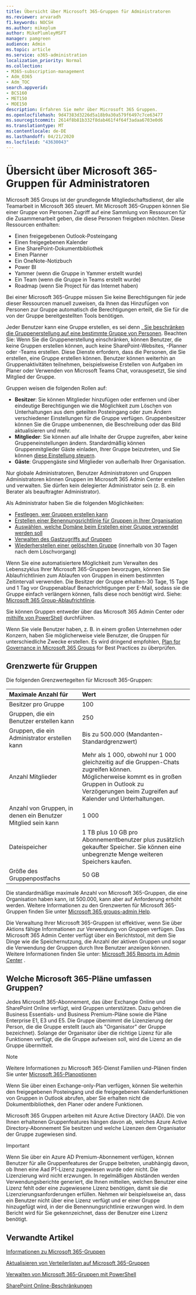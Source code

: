 ```yaml
---
title: Übersicht über Microsoft 365-Gruppen für Administratoren
ms.reviewer: arvaradh
f1.keywords: NOCSH
ms.author: mikeplum
author: MikePlumleyMSFT
manager: pamgreen
audience: Admin
ms.topic: article
ms.service: o365-administration
localization_priority: Normal
ms.collection:
- M365-subscription-management
- Adm_O365
- Adm_TOC
search.appverid:
- BCS160
- MET150
- MOE150
description: Erfahren Sie mehr über Microsoft 365 Gruppen.
ms.openlocfilehash: 9d47383d3226d5a18b9a30a579f6497c7ce63477
ms.sourcegitcommit: 2614f8b81b332f8dab461f4f64f3adaa6703e0d6
ms.translationtype: MT
ms.contentlocale: de-DE
ms.lasthandoff: 04/21/2020
ms.locfileid: "43630043"
---
```

# <a name="overview-of-microsoft-365-groups-for-administrators"></a>Übersicht über Microsoft 365-Gruppen für Administratoren

Microsoft 365 Groups ist der grundlegende Mitgliedschaftsdienst, der alle Teamarbeit in Microsoft 365 steuert. Mit Microsoft 365-Gruppen können Sie einer Gruppe von Personen Zugriff auf eine Sammlung von Ressourcen für die Zusammenarbeit geben, die diese Personen freigeben möchten. Diese Ressourcen enthalten:

- Einen freigegebenen Outlook-Posteingang
- Einen freigegebenen Kalender
- Eine SharePoint-Dokumentbibliothek
- Einen Planner
- Ein OneNote-Notizbuch
- Power BI
- Yammer (wenn die Gruppe in Yammer erstellt wurde)
- Ein Team (wenn die Gruppe in Teams erstellt wurde)
- Roadmap (wenn Sie Project für das Internet haben)

Bei einer Microsoft 365-Gruppe müssen Sie keine Berechtigungen für jede dieser Ressourcen manuell zuweisen, da Ihnen das Hinzufügen von Personen zur Gruppe automatisch die Berechtigungen erteilt, die Sie für die von der Gruppe bereitgestellten Tools benötigen.

Jeder Benutzer kann eine Gruppe erstellen, es sei denn [, Sie beschränken die Gruppenerstellung auf eine bestimmte Gruppe von Personen](manage-creation-of-groups.md). Beachten Sie: Wenn Sie die Gruppenerstellung einschränken, können Benutzer, die keine Gruppen erstellen können, auch keine SharePoint-Websites, -Planner oder -Teams erstellen. Diese Dienste erfordern, dass die Personen, die Sie erstellen, eine Gruppe erstellen können. Benutzer können weiterhin an Gruppenaktivitäten teilnehmen, beispielsweise Erstellen von Aufgaben im Planer oder Verwenden von Microsoft Teams Chat, vorausgesetzt, Sie sind Mitglied der Gruppe.

Gruppen weisen die folgenden Rollen auf:

- **Besitzer**: Sie können Mitglieder hinzufügen oder entfernen und über eindeutige Berechtigungen wie die Möglichkeit zum Löschen von Unterhaltungen aus dem geteilten Posteingang oder zum Ändern verschiedener Einstellungen für die Gruppe verfügen. Gruppenbesitzer können Sie die Gruppe umbenennen, die Beschreibung oder das Bild aktualisieren und mehr.
- **Mitglieder**: Sie können auf alle Inhalte der Gruppe zugreifen, aber keine Gruppeneinstellungen ändern. Standardmäßig können Gruppenmitglieder Gäste einladen, Ihrer Gruppe beizutreten, und Sie können [diese Einstellung steuern](manage-guest-access-in-groups.md).
- **Gäste**: Gruppengäste sind Mitglieder von außerhalb Ihrer Organisation.

Nur globale Administratoren, Benutzer Administratoren und Gruppen Administratoren können Gruppen im Microsoft 365 Admin Center erstellen und verwalten. Sie dürfen kein delegierter Administrator sein (z. B. ein Berater als beauftragter Administrator).

Als Administrator haben Sie die folgenden Möglichkeiten:

- [Festlegen, wer Gruppen erstellen kann](manage-creation-of-groups.md)
- [Erstellen einer Benennungsrichtlinie für Gruppen in Ihrer Organisation](groups-naming-policy.md)
- [Auswählen, welche Domäne beim Erstellen einer Gruppe verwendet werden soll](choose-domain-to-create-groups.md)
- [Verwalten des Gastzugriffs auf Gruppen](manage-guest-access-in-groups.md)
- [Wiederherstellen einer gelöschten Gruppe](restore-deleted-group.md) (innerhalb von 30 Tagen nach dem Löschvorgang)

Wenn Sie eine automatisiertere Möglichkeit zum Verwalten des Lebenszyklus Ihrer Microsoft 365-Gruppen bevorzugen, können Sie Ablaufrichtlinien zum Ablaufen von Gruppen in einem bestimmten Zeitintervall verwenden. Die Besitzer der Gruppe erhalten-30 Tage, 15 Tage und 1 Tag vor Gruppenablauf Benachrichtigungen per E-Mail, sodass sie die Gruppe einfach verlängern können, falls diese noch benötigt wird. Siehe: [Microsoft 365 Group-Ablaufrichtlinie](office-365-groups-expiration-policy.md).

Sie können Gruppen entweder über das Microsoft 365 Admin Center oder [mithilfe von PowerShell](https://docs.microsoft.com/office365/enterprise/powershell/manage-office-365-groups-with-powershell) durchführen.

Wenn Sie viele Benutzer haben, z. B. in einem großen Unternehmen oder Konzern, haben Sie möglicherweise viele Benutzer, die Gruppen für unterschiedliche Zwecke erstellen. Es wird dringend empfohlen, [Plan for Governance in Microsoft 365 Groups](plan-for-groups-governance.md) for Best Practices zu überprüfen.

## <a name="group-limits"></a>Grenzwerte für Gruppen

Die folgenden Grenzwertegelten für Microsoft 365-Gruppen:

|Maximale Anzahl für|Wert|
|:---------|:----|
|Besitzer pro Gruppe|100|
|Gruppen, die ein Benutzer erstellen kann|250|
|Gruppen, die ein Administrator erstellen kann|Bis zu 500.000 (Mandanten-Standardgrenzwert)|
|Anzahl Mitglieder |Mehr als 1 000, obwohl nur 1 000 gleichzeitig auf die Gruppen-Chats zugreifen können. <br>Möglicherweise kommt es in großen Gruppen in Outlook zu Verzögerungen beim Zugreifen auf Kalender und Unterhaltungen.|
|Anzahl von Gruppen, in denen ein Benutzer Mitglied sein kann|1 000|
|Dateispeicher|1 TB plus 10 GB pro Abonnementbenutzer plus zusätzlich gekaufter Speicher. Sie können eine unbegrenzte Menge weiteren Speichers kaufen.|
|Größe des Gruppenpostfachs|50 GB|

Die standardmäßige maximale Anzahl von Microsoft 365-Gruppen, die eine Organisation haben kann, ist 500.000, kann aber auf Anforderung erhöht werden. Weitere Informationen zu den Grenzwerten für Microsoft 365-Gruppen finden Sie unter [Microsoft 365 groups-admin Help](https://support.office.com/article/3f780e8e-61aa-4287-830d-ff6209cbc192.aspx).

Die Verwaltung Ihrer Microsoft 365-Gruppen ist effektiver, wenn Sie über Aktions fähige Informationen zur Verwendung von Gruppen verfügen. Das Microsoft 365 Admin Center verfügt über ein Berichtstool, mit dem Sie Dinge wie die Speichernutzung, die Anzahl der aktiven Gruppen und sogar die Verwendung der Gruppen durch Ihre Benutzer anzeigen können. Weitere Informationen finden Sie unter: [Microsoft 365 Reports im Admin Center](../activity-reports/office-365-groups.md) .

## <a name="which-microsoft-365-plans-include-groups"></a>Welche Microsoft 365-Pläne umfassen Gruppen?

Jedes Microsoft 365-Abonnement, das über Exchange Online und SharePoint Online verfügt, wird Gruppen unterstützen. Dazu gehören die Business Essentials- und Business Premium-Pläne sowie die Pläne Enterprise E1, E3 und E5. Die Gruppe übernimmt die Lizenzierung der Person, die die Gruppe erstellt (auch als "Organisator" der Gruppe bezeichnet). Solange der Organisator über die richtige Lizenz für alle Funktionen verfügt, die die Gruppe aufweisen soll, wird die Lizenz an die Gruppe übermittelt.

> [!NOTE]
> Weitere Informationen zu Microsoft 365-Dienst Familien und-Plänen finden Sie unter [Microsoft 365-Planoptionen](https://docs.microsoft.com/office365/servicedescriptions/office-365-platform-service-description/office-365-plan-options)

Wenn Sie über einen Exchange-only-Plan verfügen, können Sie weiterhin den freigegebenen Posteingang und die freigegebenen Kalenderfunktionen von Gruppen in Outlook abrufen, aber Sie erhalten nicht die Dokumentbibliothek, den Planer oder andere Funktionen.

Microsoft 365 Gruppen arbeiten mit Azure Active Directory (AAD). Die von Ihnen erhaltenen Gruppenfeatures hängen davon ab, welches Azure Active Directory-Abonnement Sie besitzen und welche Lizenzen dem Organisator der Gruppe zugewiesen sind.

> [!IMPORTANT]
> Wenn Sie über ein Azure AD Premium-Abonnement verfügen, können Benutzer für alle Gruppenfeatures der Gruppe beitreten, unabhängig davon, ob Ihnen eine Aad P1-Lizenz zugewiesen wurde oder nicht. Die Lizenzierung wird nicht erzwungen.
> In regelmäßigen Abständen werden Verwendungsberichte generiert, die Ihnen mitteilen, welchen Benutzer eine Lizenz fehlt oder eine zugewiesene Lizenz benötigen, damit sie die Lizenzierungsanforderungen erfüllen. Nehmen wir beispielsweise an, dass ein Benutzer nicht über eine Lizenz verfügt und er einer Gruppe hinzugefügt wird, in der die Benennungsrichtlinie erzwungen wird. In dem Bericht wird für Sie gekennzeichnet, dass der Benutzer eine Lizenz benötigt.

## <a name="related-articles"></a>Verwandte Artikel

[Informationen zu Microsoft 365-Gruppen](https://support.office.com/article/learn-about-office-365-groups-b565caa1-5c40-40ef-9915-60fdb2d97fa2)

[Aktualisieren von Verteilerlisten auf Microsoft 365-Gruppen](../manage/upgrade-distribution-lists.md)

[Verwalten von Microsoft 365-Gruppen mit PowerShell](https://docs.microsoft.com/office365/enterprise/powershell/manage-office-365-groups-with-powershell)

[SharePoint Online-Beschränkungen](https://docs.microsoft.com/office365/servicedescriptions/sharepoint-online-service-description/sharepoint-online-limits)
